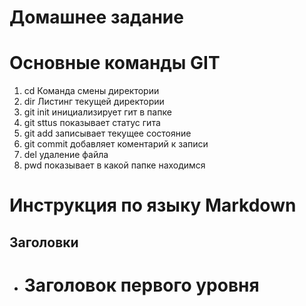 # Домашнее задание
# Основные команды GIT

1. cd Команда смены директории 
2. dir Листинг текущей директории
3. git init инициализирует гит в папке
4. git sttus показывает статус гита
5. git add записывает текущее состояние
6. git commit добавляет коментарий к записи
7. del <filename> удаление файла
8. pwd показывает в какой папке находимся

# Инструкция по языку Markdown
## Заголовки
* # Заголовок первого уровня